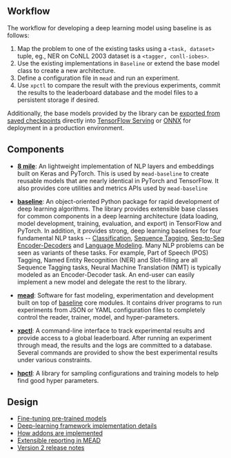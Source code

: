 ## Workflow

The workflow for developing a deep learning model using baseline is as follows:

1. Map the problem to one of the existing tasks using a `<task, dataset>`
   tuple, eg., NER on CoNLL 2003 dataset is a `<tagger, conll-iobes>`.
2. Use the existing implementations in `Baseline` or extend the base model class
   to create a new architecture.
3. Define a configuration file in `mead` and run an experiment.
4. Use `xpctl` to compare the result with the previous experiments, commit the
   results to the leaderboard database and the model files to a persistent
   storage if desired.

Additionally, the base models provided by the library can be
[exported from saved checkpoints](export.md) directly into
[TensorFlow Serving](https://www.tensorflow.org/serving/) or [ONNX]() for deployment in a
production environment.

## Components

- [**8 mile**](../layers/eight_mile): An lightweight implementation of NLP layers and embeddings built on Keras and PyTorch.  This is used
  by `mead-baseline` to create reusable models that are nearly identical in PyTorch and TensorFlow.  It also provides
  core utilities and metrics APIs used by `mead-baseline`
  
- [**baseline**](baseline.md): An object-oriented Python package for
  rapid development of deep learning algorithms. The library provides extensible
  base classes for common components in a deep learning architecture (data
  loading, model development, training, evaluation, and export) in TensorFlow and
  PyTorch. In addition, it provides strong, deep learning baselines
  for four fundamental NLP tasks -- [Classification](classify.md),
  [Sequence Tagging](tagging.md), [Seq-to-Seq Encoder-Decoders](seq2seq.md)
  and [Language Modeling](lm.md). Many NLP problems can be seen as
  variants of these tasks. For example, Part of Speech (POS) Tagging, Named
  Entity Recognition (NER) and Slot-filling are all Sequence Tagging tasks,
  Neural Machine Translation (NMT) is typically modeled as an Encoder-Decoder
  task. An end-user can easily implement a new model and delegate the rest to
  the library.

- [**mead**](mead.md): Software for fast modeling, experimentation
  and development built on top of [baseline](docs/baseline.md) core modules. It contains driver programs to run experiments from JSON or YAML
  configuration files to completely control the reader, trainer, model, and
  hyper-parameters. 

- [**xpctl**](xpctl.md): A command-line interface to track experimental
  results and provide access to a global leaderboard. After running an
  experiment through mead, the results and the logs are committed to a database.
  Several commands are provided to show the best experimental results under
  various constraints.

- [**hpctl**](hpctl.md): A library for sampling configurations and training
  models to help find good hyper parameters.

## Design

- [Fine-tuning pre-trained models](fine-tuning.md)
- [Deep-learning framework implementation details](fw.md)
- [How addons are implemented](addons.md)
- [Extensible reporting in MEAD](reporting.md)
- [Version 2 release notes](v2.md)
